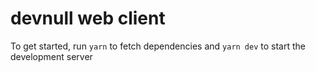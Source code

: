 # devnull web client #

To get started, run `yarn` to fetch dependencies and `yarn dev` to start the development server
